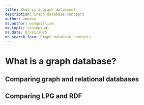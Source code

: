 ```yaml
---
title: What is a graph database?
description: Graph database concepts
author: wmwxwa
ms.author: wangwilliam
ms.topic: conceptual
ms.date: 03/01/2025
ms.search.form: Graph database concepts
---
```


# What is a graph database?

## Comparing graph and relational databases

## Comparing LPG and RDF